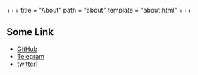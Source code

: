 +++
title = "About"
path = "about"
template = "about.html"
+++

## Some Link

- [GitHub](https://github.com/livexia)
- [Telegram](https://t.me/livexia)
- [twitter](https://twitter.com/livexia5)|